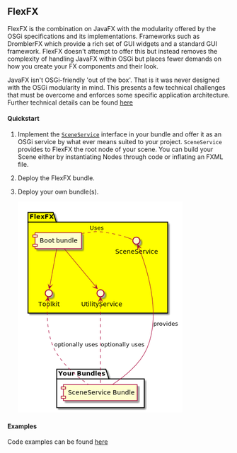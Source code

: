 ## FlexFX

FlexFX is the combination on JavaFX with the modularity offered by the OSGi specifications and its implementations.
Frameworks such as DromblerFX which provide a rich set of GUI widgets and a standard GUI framework. FlexFX doesn't attempt to offer this but instead removes the complexity of handling JavaFX within OSGi but places fewer demands on how you create your FX components and their look.

JavaFX isn't OSGi-friendly 'out of the box'. That is it was never designed with the OSGi modularity in mind. This presents a few technical challenges that must be overcome and enforces some specific application architecture. Further technical details can be found [here](documentation/README.md)


#### Quickstart

1. Implement the [`SceneService`](boot/src/main/java/com/javatechnics/osgifx/scene/SceneService.java) interface in your bundle and offer it as an OSGi service by what ever means suited to your project. `SceneService` provides to FlexFX the root node of your scene. You can build your Scene either by instantiating Nodes through code or inflating an FXML file.
2. Deploy the FlexFX bundle.
3. Deploy your own bundle(s).

    ![Overview Image](Overview.png)

#### Examples
Code examples can be found [here](examples/README.md)